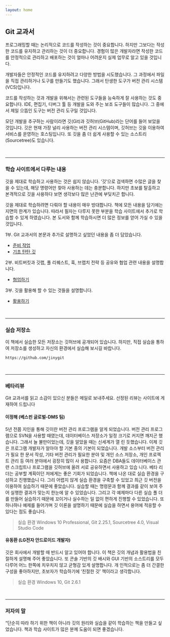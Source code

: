 ```yaml
---
layout: home
---
```

## Git 교과서
프로그래밍할 때는 논리적으로 코드를 작성하는 것이 중요합니다. 하지만 그보다는 작성한 코드를 유지하고 관리하는 것이 더 중요합니다. 경험이 많은 개발자라면 작성한 코드를 안정적으로 관리하고 배포하는 것이 얼마나 어려운지 실제 업무로 알고 있을 것입니다. 

개발자들은 안정적인 코드를 유지하려고 다양한 방법을 시도했습니다. 그 과정에서 파일을 직접 관리하거나 도구를 만들기도 했습니다. 그래서 탄생한 도구가 버전 관리 시스템(VCS)입니다.

코드를 작성하는 것과 개발을 위해서는 관련된 도구들을 능숙하게 잘 사용하는 것도 중요합니다. IDE, 편집기, 디버그 툴 등 개발을 도와 주는 보조 도구들이 많습니다. 그 중에서 제일 으뜸인 도구는 버전 관리 도구일 것입니다.

모던 개발을 추구하는 사람이라면 깃(Git)과 깃허브(GitHub)라는 단어를 들어 보았을 것입니다. 깃은 현재 가장 널리 사용하는 버전 관리 시스템이며, 깃허브는 깃을 이용하여 서비스를 운영하는 호스팅입니다. 또 깃을 좀 더 쉽게 사용할 수 있는 소스트리(Sourcetree)도 있습니다.

<br>
<hr>

### 학습 사이트에서 다루는 내용
깃을 제대로 학습하고 사용하는 것은 쉽지 않습니다. ‘깃’으로 검색하면 수많은 글을 찾을 수 있는데, 해당 명령어만 찾아 사용하는 데는 충분합니다. 하지만 초보를 탈출하고 본격적으로 깃을 사용하다 보면 생각보다 많은 난관에 부딪치곤 합니다.   

깃을 제대로 학습하려면 다뤄야 할 내용이 매우 방대합니다. 책에 모든 내용을 담기에는 지면의 한계가 있습니다. 따라서 필자는 다루지 못한 부분을 학습 사이트에서 추가로 학습할 수 있게 하였습니다. 본 도서와 함께 학습하시면 더 많은 정보를 얻어 가실 수 있을 것입니다.  

1부. Git 교과서의 본문과 추가로 설명하고 싶었던 내용을 좀 더 담았습니다.  
* [준비 작업](setup)
* [기초 탄탄 깃](text)

2부. 비트버킷과 깃랩, 풀 리퀘스트, 훅, 브랩치 전략 등 공유와 협업 관련 내용을 설명합니다.  
* [협업하기](part2)

3부. 깃을 활용해 할 수 있는 것들을 설명합니다.  
* [활용하기](part3)
 

<br>
<hr>

### 실습 저장소
이 책에서 실습한 모든 저장소는 깃허브에 공개되어 있습니다. 하지만, 직접 실습을 통하여 저장소를 생성하고 자신의 환경에서 실습해 보시길 바랍니다.

```
https://github.com/jinygit
```

<br>
<hr>

### 베타리뷰
Git 교과서를 읽고 소감이 있으신 분들은 메일로 보내주세요. 선정된 리뷰는 사이트에 게재하여 드립니다

#### 이정해 (베스핀 글로벌-DMS 팀)
5년 전쯤 지인을 통해 깃이란 버전 관리 프로그램을 알게 되었습니다. 버전 관리 프로그램으로 SVN을 사용할 때였는데,
데이터베이스 저장소가 일정 크기로 커지면 깨지곤 했습니다. 그래서 늘 불만이었는데, 깃을 알았을 때는 신세계가 열
린 듯했습니다. 이제 깃은 프로그램 개발자가 알아야 할 기본 중의 기본이 되었습니다. 개발 소스부터 버전 관리가 필요
한 문서 작성, 기타 버전 관리가 필요한 분야 및 개인 소스 저장소, 개인 프로젝트 관리 등 여러 분야에서 굉장히 많이 사
용합니다. 요즘은 DBA들도 데이터베이스 관련 스크립트나 프로그램을 깃허브에 올려 서로 공유하면서 사용하고 있습
니다. 베타 리더는 공부할 계획이던 저에게는 좋은 기회가 되었습니다. 책에 나온 대로 실습 환경을 구성하고 진행했습니
다. 그리 어렵지 않게 실습 환경을 구축할 수 있었고 최근 깃 버전을 이용하여 실습하기 때문에 좋았습니다. 실습할 때는
명령문과 함께 결과를 같이 보여 주어 실행한 결과가 맞는지 한눈에 알 수 있었습니다. 그리고 각 예제마다 다른 실습 폴
더를 만들어 실습하기 때문에 꼬이거나 실수하는 일 없이 편하게 진행할 수 있었습니다. 또 하나하나 예제를 들어가며 깃
이론을 설명하기 때문에 실습을 하면서 용어에 적응할 수 있다는 점도 좋습니다.

> 실습 환경 Windows 10 Professional, Git 2.25.1, Sourcetree 4.0, Visual Studio Code

#### 유동환 (LG전자 안드로이드 개발자)
깃은 회사에서 개발할 때 반드시 알고 있어야 합니다. 이 책은 깃의 개념과 활용법을 친절하게 설명해 주어 좋았습니다.
또 콘솔 기반의 깃 배시와 GUI 기반의 소스트리를 모두 다루어 어느 한쪽에 치우치지 않고 균형감 있게 설명합니다. 개
인적으로는 좀 더 간결한 구성을 좋아하지만, 초보자가 학습하기에 ‘친절한 깃’ 책이라고 생각합니다.

> 실습 환경 Windows 10, Git 2.6.1

<br>
<hr>

### 저자의 말
“단순히 따라 하기 위한 책이 아니라 
깃의 원리와 실습을 같이 학습하는 책을 만들고 싶었습니다. 책과 학습 사이트가 많은 분께 도움이 되면 좋겠습니다.


<br><br><br>